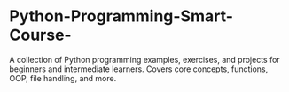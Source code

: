 # Python-Programming-Smart-Course-
A collection of Python programming examples, exercises, and projects for beginners and intermediate learners. Covers core concepts, functions, OOP, file handling, and more.
